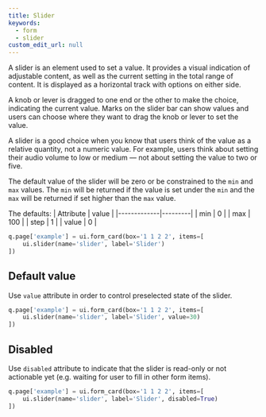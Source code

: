 ```yaml
---
title: Slider 
keywords:
  - form
  - slider
custom_edit_url: null
---
```


A slider is an element used to set a value. It provides a visual indication of adjustable content,
as well as the current setting in the total range of content. It is displayed as a horizontal track
with options on either side.

A knob or lever is dragged to one end or the other to make the choice, indicating the current value.
Marks on the slider bar can show values and users can choose where they want to drag the knob or
lever to set the value.

A slider is a good choice when you know that users think of the value as a relative quantity,
not a numeric value. For example, users think about setting their audio volume to low or medium —
not about setting the value to two or five.

The default value of the slider will be zero or be constrained to the `min` and `max` values.
The `min` will be returned if the value is set under the `min` and the `max` will be returned if set
higher than the `max` value.

The defaults:
| Attribute   | value   |
|-------------|---------|
| min         | 0       |
| max         | 100     |
| step        | 1       |
| value       | 0       |

```py
q.page['example'] = ui.form_card(box='1 1 2 2', items=[
    ui.slider(name='slider', label='Slider')
])
```

## Default value

Use `value` attribute in order to control preselected state of the slider.

```py
q.page['example'] = ui.form_card(box='1 1 2 2', items=[
    ui.slider(name='slider', label='Slider', value=30)
])
```

## Disabled

Use `disabled` attribute to indicate that the slider is read-only or not actionable yet (e.g.
waiting for user to fill in other form items).

```py
q.page['example'] = ui.form_card(box='1 1 2 2', items=[
    ui.slider(name='slider', label='Slider', disabled=True)
])
```
